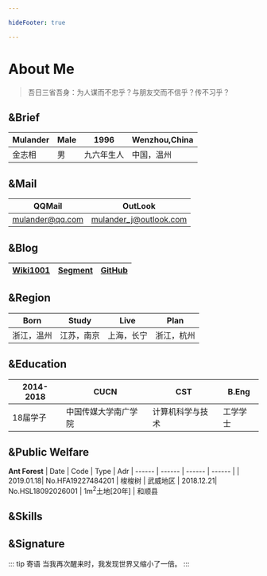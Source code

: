 ```yaml
---

hideFooter: true

---
```


# About Me #

> 吾日三省吾身：为人谋而不忠乎？与朋友交而不信乎？传不习乎？

## &Brief ##

| Mulander | Male | 1996 | Wenzhou,China
| ------ | ------ | ------ | ------ |
| 金志相 | 男 | 九六年生人 | 中国，温州

## &Mail ##

| QQMail | OutLook
| ------ | ------ 
| mulander@qq.com | mulander_j@outlook.com

## &Blog ##

| [Wiki1001](https://mulander-j.github.io/lulalaBlog/) |[Segment](https://segmentfault.com/u/mulander) | [GitHub](https://github.com/Mulander-J)
| ------ | ------ | ------ 
 
## &Region ##

| Born | Study | Live | Plan
| ------ | ------ | ------ | ------ |
| 浙江，温州 | 江苏，南京 | 上海，长宁 | 浙江，杭州

## &Education ##

| 2014-2018 | CUCN | CST | B.Eng 
| ------ | ------ | ------ | ------ |
| 18届学子 | 中国传媒大学南广学院 | 计算机科学与技术 | 工学学士 

## &Public Welfare ##

**Ant Forest**
| Date | Code | Type | Adr 
| ------ | ------ | ------ | ------ |
| 2019.01.18| No.HFA19227484201 | 梭梭树 | 武威地区 
| 2018.12.21| No.HSL18092026001 | 1m<sup>2</sup>土地[20年] | 和顺县 

## &Skills ##
<SkillCard :dataSource="{
    title:'Language',
    dataSet:[ 
          {label:'C',value:'20%'},
            {label:'C++',value:'30%'},
            {label:'JAVA',value:'35%'}
     ]
}"/>
<SkillCard :dataSource="{
    title:'FrontENd',
    dataSet:[ 
            {label:'JS',value:'45%'},
           {label:'CSS',value:'45%'},
           {label:'HTML',value:'45%'},
     ]
}"/>
<SkillCard :dataSource="{
    title:'Frame',
    dataSet:[ 
         {label:'Vue',value:'50%'},
         {label:'Jquery',value:'40%'},
         {label:'Bootstrap',value:'20%'},
         {label:'LayUI',value:'30%'},
         {label:'Iview',value:'45%'},
     ]
}"/>
<SkillCard :dataSource="{
    title:'DataBase',
    dataSet:[ 
       {label:'Oracle',value:'20%'},
    {label:'MySql',value:'30%'},
    {label:'MongooDB',value:'25%'},
     ]
}"/>
<SkillCard :dataSource="{
    title:'Extra',
    dataSet:[ 
         {label:'Express',value:'20%'},
         {label:'软件工程',value:'25%'},
         {label:'数据结构',value:'15%'},
     ]
}"/>
## &Signature ##

::: tip 寄语
当我再次醒来时，我发现世界又缩小了一倍。
:::
